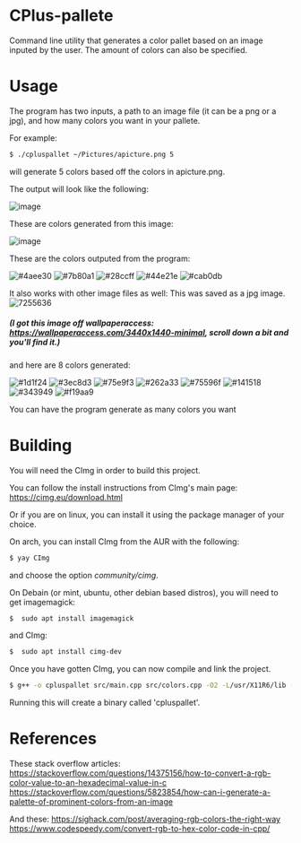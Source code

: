 # CPlus-pallete
Command line utility that generates a color pallet based on an image inputed by the user. The amount of colors can also be specified.

# Usage

The program has two inputs, a path to an image file (it can be a png or a jpg), and how many colors you want in your
pallete.

For example:

```bash
$ ./cpluspallet ~/Pictures/apicture.png 5
```
will generate 5 colors based off the colors in apicture.png.

The output will look like the following:

![image](https://user-images.githubusercontent.com/90001607/185774728-5e7a760c-e054-4ff5-837a-a7470e927a80.png)

These are colors generated from this image:

![image](https://user-images.githubusercontent.com/90001607/185774623-82d15335-8d70-444a-83ff-15c2b0006ec6.png)

These are the colors outputed from the program:

![#4aee30](https://user-images.githubusercontent.com/90001607/185774744-4b3ebd2d-4411-400c-ab88-cef6e5c59231.png)
![#7b80a1](https://user-images.githubusercontent.com/90001607/185774745-f2c34367-3c6d-46d7-a66b-e873e90791fe.png)
![#28ccff](https://user-images.githubusercontent.com/90001607/185774747-6cfe540f-4cad-4dfe-ae98-b1f7d618ee44.png)
![#44e21e](https://user-images.githubusercontent.com/90001607/185774748-837e0a14-7b68-484d-a085-c98438a6880c.png)
![#cab0db](https://user-images.githubusercontent.com/90001607/185774749-fef2b515-6b9b-4e64-b2ab-3607db21704d.png)


It also works with other image files as well:
This was saved as a jpg image.
![7255636](https://user-images.githubusercontent.com/90001607/185774868-909d7f8c-19cc-4272-a304-63691b3d5d2b.jpg)
##### (I got this image off wallpaperaccess: https://wallpaperaccess.com/3440x1440-minimal, scroll down a bit and you'll find it.)

and here are 8 colors generated:

![#1d1f24](https://user-images.githubusercontent.com/90001607/185775052-7cf9e981-3ca3-4250-8649-7b2fe86175fb.png)
![#3ec8d3](https://user-images.githubusercontent.com/90001607/185775053-834c2a85-29c3-4d97-b338-8192cb05e1d3.png)
![#75e9f3](https://user-images.githubusercontent.com/90001607/185775054-e2e91f5f-74bc-464a-9edf-aa1c72b660d0.png)
![#262a33](https://user-images.githubusercontent.com/90001607/185775055-e57bf43d-9452-42ee-a987-95b6e4530838.png)
![#75596f](https://user-images.githubusercontent.com/90001607/185775056-2738735b-c59e-42ca-a4b7-576b01346c10.png)
![#141518](https://user-images.githubusercontent.com/90001607/185775057-9fd3e4eb-6a9d-49fa-9434-d6db04441f45.png)
![#343949](https://user-images.githubusercontent.com/90001607/185775058-bedd0e4f-f7a9-4426-9e15-4667de8cb7c8.png)
![#f19aa9](https://user-images.githubusercontent.com/90001607/185775059-a2abfbf4-1db0-4993-99ae-e17502eef844.png)


You can have the program generate as many colors you want

# Building
You will need the CImg in order to build this project.

You can follow the install instructions from CImg's main page: 
https://cimg.eu/download.html

Or if you are on linux, you can install it using the package manager of your choice.

On arch, you can install CImg from the AUR with the following:
```bash
$ yay CImg
```
and choose the option *community/cimg*.

On Debain (or mint, ubuntu, other debian based distros), you will need to get imagemagick:
```bash
$  sudo apt install imagemagick
```
and CImg:
```bash
$  sudo apt install cimg-dev
```
Once you have gotten CImg, you can now compile and link the project.

```bash 
$ g++ -o cpluspallet src/main.cpp src/colors.cpp -O2 -L/usr/X11R6/lib -lm -lpthread -lX11
```
 Running this will create a binary called 'cpluspallet'.

# References

These stack overflow articles:
https://stackoverflow.com/questions/14375156/how-to-convert-a-rgb-color-value-to-an-hexadecimal-value-in-c
https://stackoverflow.com/questions/5823854/how-can-i-generate-a-palette-of-prominent-colors-from-an-image

And these:
https://sighack.com/post/averaging-rgb-colors-the-right-way
https://www.codespeedy.com/convert-rgb-to-hex-color-code-in-cpp/
